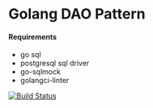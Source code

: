 # Golang DAO Pattern

#### Requirements
 - go sql
 - postgresql sql driver
 - go-sqlmock
 - golangci-linter

[![Build Status](https://travis-ci.org/netology/dao-pattern.svg?branch=master)](https://travis-ci.org/hasanozgan/dao-pattern)
